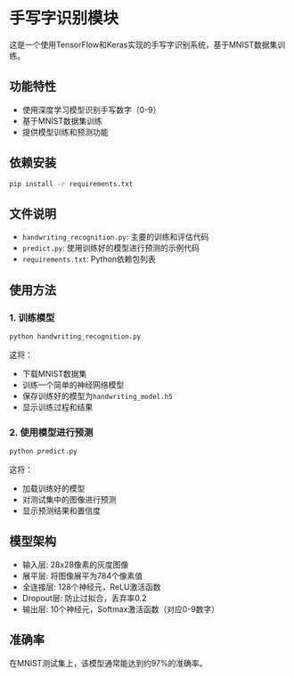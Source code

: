 # 手写字识别模块

这是一个使用TensorFlow和Keras实现的手写字识别系统，基于MNIST数据集训练。

## 功能特性

- 使用深度学习模型识别手写数字（0-9）
- 基于MNIST数据集训练
- 提供模型训练和预测功能

## 依赖安装

```bash
pip install -r requirements.txt
```

## 文件说明

- `handwriting_recognition.py`: 主要的训练和评估代码
- `predict.py`: 使用训练好的模型进行预测的示例代码
- `requirements.txt`: Python依赖包列表

## 使用方法

### 1. 训练模型

```bash
python handwriting_recognition.py
```

这将：
- 下载MNIST数据集
- 训练一个简单的神经网络模型
- 保存训练好的模型为`handwriting_model.h5`
- 显示训练过程和结果

### 2. 使用模型进行预测

```bash
python predict.py
```

这将：
- 加载训练好的模型
- 对测试集中的图像进行预测
- 显示预测结果和置信度

## 模型架构

- 输入层: 28x28像素的灰度图像
- 展平层: 将图像展平为784个像素值
- 全连接层: 128个神经元，ReLU激活函数
- Dropout层: 防止过拟合，丢弃率0.2
- 输出层: 10个神经元，Softmax激活函数（对应0-9数字）

## 准确率

在MNIST测试集上，该模型通常能达到约97%的准确率。